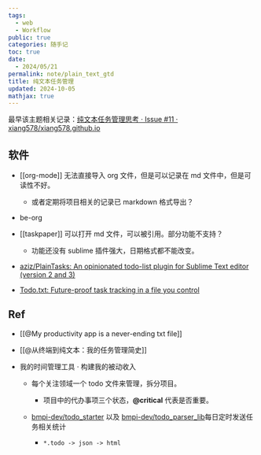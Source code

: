```yaml
---
tags:
  - web
  - Workflow
public: true
categories: 随手记
toc: true
date:
  - 2024/05/21
permalink: note/plain_text_gtd
title: 纯文本任务管理
updated: 2024-10-05
mathjax: true
---
```


最早该主题相关记录：[纯文本任务管理思考 · Issue #11 · xiang578/xiang578.github.io](https://github.com/xiang578/xiang578.github.io/issues/11)

<!--more-->

## 软件

  + [[org-mode]] 无法直接导入  org 文件，但是可以记录在 md 文件中，但是可读性不好。

    + 或者定期将项目相关的记录已 markdown 格式导出？

  + be-org

  + [[taskpaper]] 可以打开 md 文件，可以被引用。部分功能不支持？

    + 功能还没有 sublime 插件强大，日期格式都不能改变。

  + [aziz/PlainTasks: An opinionated todo-list plugin for Sublime Text editor (version 2 and 3)](https://github.com/aziz/PlainTasks)

  + [Todo.txt: Future-proof task tracking in a file you control](http://todotxt.org/)

## Ref

  + [[@My productivity app is a never-ending txt file]]

  + [[@从终端到纯文本：我的任务管理简史]]

  + 我的时间管理工具 · 构建我的被动收入

    + 每个关注领域一个 todo 文件来管理，拆分项目。

      + 项目中的代办事项三个状态，**@critical** 代表是否重要。

    + [bmpi-dev/todo_starter](https://github.com/bmpi-dev/todo_starter) 以及 [bmpi-dev/todo_parser_lib](https://github.com/bmpi-dev/todo_parser_lib)每日定时发送任务相关统计

      + `*.todo -> json -> html`

